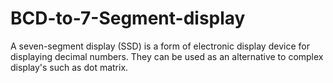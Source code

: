 # BCD-to-7-Segment-display
A seven-segment display (SSD) is a form of electronic display device for displaying decimal numbers. They can be used as an alternative to complex display's such as dot matrix.
